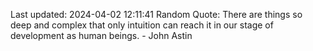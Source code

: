 Last updated: 2024-04-02 12:11:41
Random Quote: There are things so deep and complex that only intuition can reach it in our stage of development as human beings. - John Astin